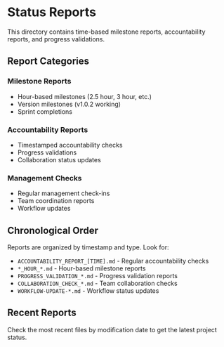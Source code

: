 # Status Reports

This directory contains time-based milestone reports, accountability reports, and progress validations.

## Report Categories

### Milestone Reports
- Hour-based milestones (2.5 hour, 3 hour, etc.)
- Version milestones (v1.0.2 working)
- Sprint completions

### Accountability Reports
- Timestamped accountability checks
- Progress validations
- Collaboration status updates

### Management Checks
- Regular management check-ins
- Team coordination reports
- Workflow updates

## Chronological Order

Reports are organized by timestamp and type. Look for:
- `ACCOUNTABILITY_REPORT_[TIME].md` - Regular accountability checks
- `*_HOUR_*.md` - Hour-based milestone reports
- `PROGRESS_VALIDATION_*.md` - Progress validation reports
- `COLLABORATION_CHECK_*.md` - Team collaboration checks
- `WORKFLOW-UPDATE-*.md` - Workflow status updates

## Recent Reports

Check the most recent files by modification date to get the latest project status.